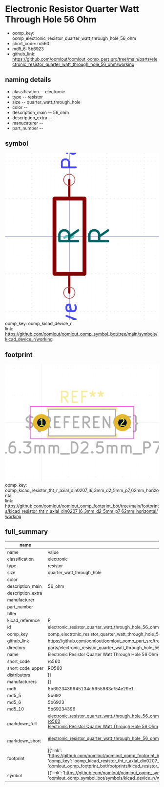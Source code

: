 # Electronic Resistor Quarter Watt Through Hole 56 Ohm

  
* oomp_key: oomp_electronic_resistor_quarter_watt_through_hole_56_ohm 
* short_code: ro560
* md5_6: 5b6923  
* github_link: https://github.com/oomlout/oomlout_oomp_part_src/tree/main/parts/electronic_resistor_quarter_watt_through_hole_56_ohm/working  
## naming details
* classification -- electronic
* type -- resistor
* size -- quarter_watt_through_hole
* color -- 
* description_main -- 56_ohm
* description_extra -- 
* manucaturer -- 
* part_number -- 



## symbol

![](symbol/0/working/working_600.png)  
oomp_key: oomp_kicad_device_r  
link: https://github.com/oomlout/oomlout_oomp_symbol_bot/tree/main/symbols/kicad_device_r/working  

## footprint

![](footprint/0/working/working_600.png)  
oomp_key: oomp_kicad_resistor_tht_r_axial_din0207_l6_3mm_d2_5mm_p7_62mm_horizontal  
link: https://github.com/oomlout/oomlout_oomp_footprint_bot/tree/main/footprints/kicad_resistor_tht_r_axial_din0207_l6_3mm_d2_5mm_p7_62mm_horizontal/working  

## full_summary
| name | value | 
| --- | --- | 
| name | value | 
| classification | electronic | 
| type | resistor | 
| size | quarter_watt_through_hole | 
| color |  | 
| description_main | 56_ohm | 
| description_extra |  | 
| manufacturer |  | 
| part_number |  | 
| filter |  | 
| kicad_reference | R | 
| id | electronic_resistor_quarter_watt_through_hole_56_ohm | 
| oomp_key | oomp_electronic_resistor_quarter_watt_through_hole_56_ohm | 
| github_link | https://github.com/oomlout/oomlout_oomp_part_src/tree/main/parts/electronic_resistor_quarter_watt_through_hole_56_ohm/working | 
| directory | parts/electronic_resistor_quarter_watt_through_hole_56_ohm | 
| name | Electronic Resistor Quarter Watt Through Hole 56 Ohm | 
| short_code | ro560 | 
| short_code_upper | RO560 | 
| distributors | [] | 
| manufacturers | [] | 
| md5 | 5b6923439645134c5655983ef54e29e1 | 
| md5_5 | 5b692 | 
| md5_6 | 5b6923 | 
| md5_10 | 5b69234396 | 
| markdown_full | [electronic_resistor_quarter_watt_through_hole_56_ohm](https://github.com/oomlout/oomlout_oomp_part_src/tree/main/parts/electronic_resistor_quarter_watt_through_hole_56_ohm/working)<br>[ro560](https://github.com/oomlout/oomlout_oomp_part_src/tree/main/parts/electronic_resistor_quarter_watt_through_hole_56_ohm/working)<br>[Electronic Resistor Quarter Watt Through Hole 56 Ohm](https://github.com/oomlout/oomlout_oomp_part_src/tree/main/parts/electronic_resistor_quarter_watt_through_hole_56_ohm/working)<br><br> | 
| markdown_short | [electronic_resistor_quarter_watt_through_hole_56_ohm](https://github.com/oomlout/oomlout_oomp_part_src/tree/main/parts/electronic_resistor_quarter_watt_through_hole_56_ohm/working)<br><br> | 
| footprint | [{'link': 'https://github.com/oomlout/oomlout_oomp_footprint_bot/tree/main/foootprntss/kicad_resistor_tht_r_axial_din0207_l6_3mm_d2_5mm_p7_62mm_horizontal', 'oomp_key': 'oomp_kicad_resistor_tht_r_axial_din0207_l6_3mm_d2_5mm_p7_62mm_horizontal', 'directory': 'oomlout_oomp_footprint_bot/footprints/kicad_resistor_tht_r_axial_din0207_l6_3mm_d2_5mm_p7_62mm_horizontal//working/working.kicad_mod'}] | 
| symbol | [{'link': 'https://github.com/oomlout/oomlout_oomp_symbol_bot/tree/main/symbols/kicad_device_r', 'oomp_key': 'oomp_kicad_device_r', 'directory': 'oomlout_oomp_symbol_bot/symbols/kicad_device_r//working/working.kicad_sym'}] | 
